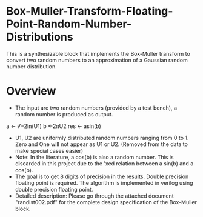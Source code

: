 # Box-Muller-Transform-Floating-Point-Random-Number-Distributions

This is a synthesizable block that implements the Box-Muller transform to convert two random numbers to an approximation of a Gaussian random number distribution.

# Overview

- The input are two random numbers (provided by a test bench), a random number is produced as output.

a ← √−2ln(U1)
b ←2πU2
res ← asin(b)

- U1, U2 are uniformly distributed random numbers ranging from 0 to 1. Zero and One will not appear as U1 or U2. (Removed from the data to make special cases easier)
- Note: In the literature, a cos(b) is also a random number. This is discarded in this project due to the 'xed relation between a sin(b) and a cos(b).
- The goal is to get 8 digits of precision in the results. Double precision floating point is required. The algorithm is implemented in verilog using double precision floating point.
- Detailed description: Please go through the attached document "randist002.pdf" for the complete design specification of the Box-Muller block.
